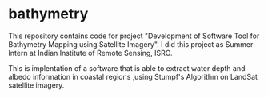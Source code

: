 # bathymetry

This repository contains code for project "Development of Software Tool for Bathymetry Mapping using Satellite Imagery".
I did this project as Summer Intern at Indian Institute of Remote Sensing, ISRO.

This is implentation of a software that is able to extract water depth and albedo information in coastal regions 
,using Stumpf's Algorithm on LandSat satellite imagery.
